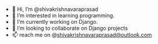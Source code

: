 - 👋 Hi, I’m @shivakrishnavaraprasad
- 👀 I’m interested in learning programming.
- 🌱 I’m currently working on Django.
- 💞️ I’m looking to collaborate on Django projects
- 📫 reach me on @shivakrishnavaraprasad@outlook.com

<!---
shivakrishnavaraprasad/shivakrishnavaraprasad is a ✨ special ✨ repository because its `README.md` (this file) appears on your GitHub profile.
You can click the Preview link to take a look at your changes.
--->
